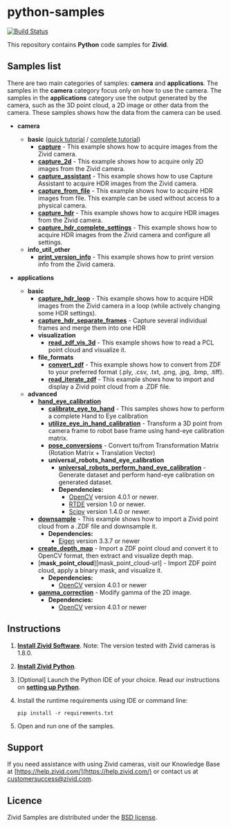 # python-samples

[![Build Status][ci-badge]][ci-url]

This repository contains **Python** code samples for **Zivid**.

## Samples list

There are two main categories of samples: **camera** and **applications**. The samples in the **camera** category focus only on how to use the camera. The samples in the **applications** category use the output generated by the camera, such as the 3D point cloud, a 2D image or other data from the camera. These samples shows how the data from the camera can be used.

- **camera**
  - **basic** ([quick tutorial][QuickCaptureTutorial-url] / [complete tutorial][CompleteCaptureTutorial-url])
    - [**capture**][capture-url] - This example shows how to acquire images from the Zivid camera.
    - [**capture_2d**][capture_2d-url] - This example shows how to acquire only 2D images from the Zivid camera.
    - [**capture_assistant**][capture_assistant-url] - This example shows how to use Capture Assistant to acquire HDR images from the Zivid camera.
    - [**capture_from_file**][capture_from_file-url] - This example shows how to acquire HDR images from file. This example can be used without access to a physical camera.
    - [**capture_hdr**][capture_hdr-url] - This example shows how to acquire HDR images from the Zivid camera.
    - [**capture_hdr_complete_settings**][capture_hdr_complete_settings-url] - This example shows how to acquire HDR images from the Zivid camera and configure all settings.
  - **info_util_other**
    - [**print_version_info**][print_version_info-url] - This example shows how to print version info from the Zivid camera.

- **applications**
  - **basic**
    - [**capture_hdr_loop**][capture_hdr_loop-url] - This example shows how to acquire HDR images from the Zivid camera in a loop (while actively changing some HDR settings).
    - [**capture_hdr_separate_frames**][capture_hdr_separate_frames-url] - Capture several individual frames and merge them into one HDR
    - **visualization**
      - [**read_zdf_vis_3d**][read_zdf_vis_3d-url] - This example shows how to read a PCL point cloud and visualize it.
    - **file_formats**
      - [**convert_zdf**][convert_zdf-url] - This example shows how to convert from ZDF to your preferred format (.ply, .csv, .txt, .png, .jpg, .bmp, .tiff).
      - [**read_iterate_zdf**][read_iterate_zdf-url] - This example shows how to import and display a Zivid point cloud from a .ZDF file.
  - **advanced**
    - [**hand_eye_calibration**][hand_eye_calibration-url]
      - [**calibrate_eye_to_hand**][calibrate_eye_to_hand-url] - This samples shows how to perform a complete Hand to Eye calibration
      - [**utilize_eye_in_hand_calibration**][utilize_eye_in_hand_calibration-url] - Transform a 3D point from camera frame to robot base frame using hand-eye calibration matrix.
      - [**pose_conversions**][pose_conversions-url] - Convert to/from Transformation Matrix (Rotation Matrix + Translation Vector)
      - **universal_robots_hand_eye_calibration**
        - [**universal_robots_perform_hand_eye_calibration**][ur_perform_hand_eye_calibration-url] - Generate dataset and perform hand-eye calibration on generated dataset.
        - **Dependencies:**
          - [OpenCV](https://opencv.org/) version 4.0.1 or newer.
          - [RTDE][rtde_guide-url] version 1.0 or newer.
          - [Scipy](https://www.scipy.org/) version 1.4.0 or newer.
    - [**downsample**][downsample-url]  - This example shows how to import a Zivid point cloud from a .ZDF file and downsample it.
      - **Dependencies:**
        - [Eigen](http://eigen.tuxfamily.org/) version 3.3.7 or newer
    - [**create_depth_map**][create_depth_map-url] - Import a ZDF point cloud and convert it to OpenCV format, then extract and visualize depth map.
    - [**mask_point_cloud**][mask_point_cloud-url] - Import ZDF point cloud, apply a binary mask, and visualize it.
      - **Dependencies:**
        - [OpenCV](https://opencv.org/) version 4.0.1 or newer
    - [**gamma_correction**][gamma_correction-url] - Modify gamma of the 2D image.
      - **Dependencies:**
        - [OpenCV](https://opencv.org/) version 4.0.1 or newer

## Instructions

1. [**Install Zivid Software**](https://www.zivid.com/downloads).
Note: The version tested with Zivid cameras is 1.8.0.

2. [**Install Zivid Python**](https://github.com/zivid/zivid-python).

3. [Optional] Launch the Python IDE of your choice. Read our instructions on [**setting up Python**](https://zivid.atlassian.net/wiki/spaces/ZividKB/pages/427556/Setting+up+Python).

4. Install the runtime requirements using IDE or command line:

       pip install -r requirements.txt

5. Open and run one of the samples.

## Support
If you need assistance with using Zivid cameras, visit our Knowledge Base at [https://help.zivid.com/](https://help.zivid.com/) or contact us at [customersuccess@zivid.com](mailto:customersuccess@zivid.com).

## Licence
Zivid Samples are distributed under the [BSD license](source/LICENSE).

[ci-badge]: https://img.shields.io/azure-devops/build/zivid-devops/376f5fda-ba80-4d6c-aaaa-cbcd5e0ad6c0/2/master.svg
[ci-url]: https://dev.azure.com/zivid-devops/python-samples/_build/latest?definitionId=2&branchName=master
[QuickCaptureTutorial-url]: source/camera/basic/QuickCaptureTutorial.md
[CompleteCaptureTutorial-url]: source/camera/basic/CaptureTutorial.md
[capture-url]: source/camera/basic/capture.py
[capture_2d-url]: source/camera/basic/capture_2d.py
[capture_assistant-url]: source/camera/basic/capture_assistant.py
[capture_from_file-url]: source/camera/basic/capture_from_file.py
[capture_hdr-url]: source/camera/basic/capture_hdr.py
[capture_hdr_complete_settings-url]: source/camera/basic/capture_hdr_complete_settings.py
[print_version_info-url]: source/camera/info_util_other/print_version_info.py
[capture_hdr_loop-url]: source/applications/basic/capture_hdr_loop.py
[capture_hdr_separate_frames-url]: source/applications/basic/capture_hdr_separate_frames.py
[read_zdf_vis_3d-url]: source/applications/basic/visualization/read_zdf_vis_3d.py
[convert_zdf-url]: source/applications/basic/file_formats/convert_zdf.py
[read_iterate_zdf-url]: source/applications/basic/file_formats/read_iterate_zdf.py
[hand_eye_calibration-url]: source/applications/advanced/hand_eye_calibration
[calibrate_eye_to_hand-url]: source/applications/advanced/hand_eye_calibration/calibrate_eye_to_hand.py
[utilize_eye_in_hand_calibration-url]: source/applications/advanced/hand_eye_calibration/utilize_eye_in_hand_calibration.py
[pose_conversions-url]: source/applications/advanced/hand_eye_calibration/pose_conversions.py
[ur_perform_hand_eye_calibration-url]: source/applications/advanced/hand_eye_calibration/ur_hand_eye_calibration/universal_robots_perform_hand_eye_calibration.py
[rtde_guide-url]: https://www.universal-robots.com/how-tos-and-faqs/how-to/ur-how-tos/real-time-data-exchange-rtde-guide-22229/
[downsample-url]: source/applications/advanced/downsample.py
[create_depth_map-url]: source/applications/advanced/create_depth_map.py
[gamma_correction-url]: source/applications/advanced/gamma_correction.py

